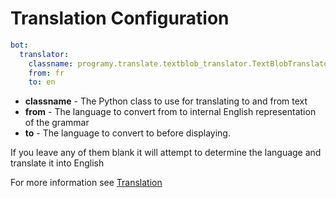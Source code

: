 # Translation Configuration

```yaml
bot:
  translator:
    classname: programy.translate.textblob_translator.TextBlobTranslator
    from: fr
    to: en 
```

* **classname** - The Python class to use for translating to and from text
* **from** - The language to convert from to internal English representation of the grammar
* **to** - The language to convert to before displaying.

If you leave any of them  blank it will attempt to determine the language and translate it into English

For more information see [Translation](./Translation)
